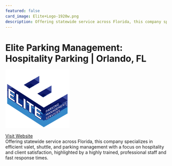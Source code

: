 ```yaml
---
featured: false
card_image: Elite+Logo-1920w.png
description: Offering statewide service across Florida, this company specializes in efficient valet, shuttle, and parking management with a focus on hospitality and client satisfaction, highlighted by a highly trained, professional staff and fast response times.
---
```


# Elite Parking Management: Hospitality Parking | Orlando, FL
<img src="Elite+Logo-1920w.png" alt="Logo" style="max-width: 200px; height: auto;">

<a href="https://www.eliteparkingmgmt.com/">Visit Website</a>  
Offering statewide service across Florida, this company specializes in efficient valet, shuttle, and parking management with a focus on hospitality and client satisfaction, highlighted by a highly trained, professional staff and fast response times.
